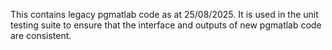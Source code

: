 This contains legacy pgmatlab code as at 25/08/2025. It is
used in the unit testing suite to ensure that the interface
and outputs of new pgmatlab code are consistent.